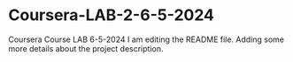 # Coursera-LAB-2-6-5-2024
Coursera Course LAB 6-5-2024
I am editing the README file. Adding some more details about the project description.
